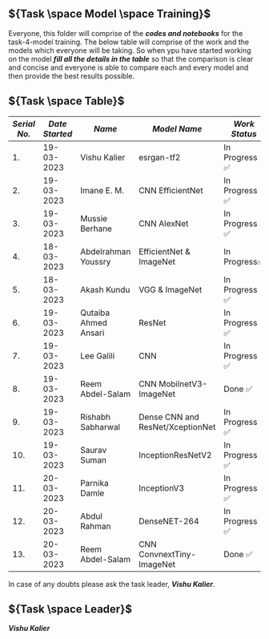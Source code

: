 ## ${Task \space Model \space Training}$

Everyone, this folder will comprise of the ***codes and notebooks*** for the task-4-model training. The below table will comprise of the work and the models which everyone will
be taking. So when ypu have started working on the model ***fill all the details in the table*** so that the comparison is clear and concise and everyone is able to compare each
and every model and then provide the best results possible.


## ${Task \space Table}$

| ***Serial No.*** | ***Date Started*** | ***Name*** | ***Model Name*** | ***Work Status*** | ***Accuracy*** |
|-|-|-|-|-|-|
| 1. | 19-03-2023 | Vishu Kalier | esrgan-tf2 | In Progress :white_check_mark: | Not yet evaluated |
| 2. | 19-03-2023 | Imane E. M.  | CNN EfficientNet | In Progress :white_check_mark: | Not yet evaluated |
| 3. | 19-03-2023 | Mussie Berhane | CNN AlexNet | In Progress :white_check_mark: | Not yet evaluated |
| 4. | 18-03-2023 | Abdelrahman Youssry| EfficientNet & ImageNet| In Progress:white_check_mark: | Not yet evaluated |
| 5. | 18-03-2023 | Akash Kundu | VGG & ImageNet | In Progress :white_check_mark: | Not yet evaluated |
| 6. | 19-03-2023 | Qutaiba Ahmed Ansari | ResNet | In Progress :white_check_mark: | Not yet evaluated |
| 7. | 19-03-2023 | Lee Galili | CNN | In Progress :white_check_mark: | Not yet evaluated |
| 8. | 19-03-2023 |Reem Abdel-Salam | CNN MobilnetV3-ImageNet  | Done :white_check_mark: | 89% |
| 9. | 19-03-2023 |Rishabh Sabharwal | Dense CNN and ResNet/XceptionNet  | In Progress :white_check_mark: | Not yet evaluated |
| 10. | 19-03-2023 |Saurav Suman | InceptionResNetV2  | In Progress :white_check_mark: | Not yet evaluated |
| 11. | 20-03-2023 |Parnika Damle | InceptionV3  | In Progress :white_check_mark: | Not yet evaluated |
| 12. | 20-03-2023 |Abdul Rahman | DenseNET-264  | In Progress :white_check_mark: | Not yet evaluated |
| 13. | 20-03-2023 |Reem Abdel-Salam | CNN ConvnextTiny-ImageNet  | Done :white_check_mark: | 97% |


In case of any doubts please ask the task leader, ***Vishu Kalier***.


## ${Task \space Leader}$
***Vishu Kalier***
